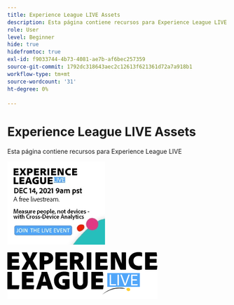 ```yaml
---
title: Experience League LIVE Assets
description: Esta página contiene recursos para Experience League LIVE
role: User
level: Beginner
hide: true
hidefromtoc: true
exl-id: f9033744-4b73-4081-ae7b-af6bec257359
source-git-commit: 1792dc318643aec2c12613f621361d72a7a918b1
workflow-type: tm+mt
source-wordcount: '31'
ht-degree: 0%

---
```


# Experience League LIVE Assets

Esta página contiene recursos para Experience League LIVE

![Imagen de la barra lateral del episodio 6](assets/exl-live-ep6-sidebar.jpg)

![Logotipo de Experience League Live](assets/exl-live-logo.png)
